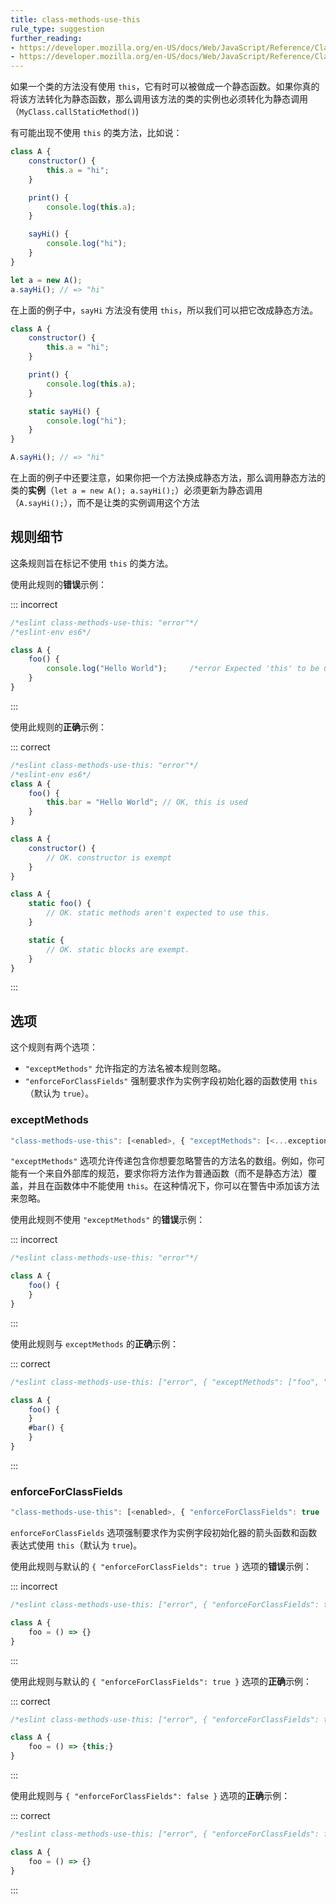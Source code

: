 ```yaml
---
title: class-methods-use-this
rule_type: suggestion
further_reading:
- https://developer.mozilla.org/en-US/docs/Web/JavaScript/Reference/Classes
- https://developer.mozilla.org/en-US/docs/Web/JavaScript/Reference/Classes/static
---
```


如果一个类的方法没有使用 `this`，它有时可以被做成一个静态函数。如果你真的将该方法转化为静态函数，那么调用该方法的类的实例也必须转化为静态调用（`MyClass.callStaticMethod()`)

有可能出现不使用 `this` 的类方法，比如说：

```js
class A {
    constructor() {
        this.a = "hi";
    }

    print() {
        console.log(this.a);
    }

    sayHi() {
        console.log("hi");
    }
}

let a = new A();
a.sayHi(); // => "hi"
```

在上面的例子中，`sayHi` 方法没有使用 `this`，所以我们可以把它改成静态方法。

```js
class A {
    constructor() {
        this.a = "hi";
    }

    print() {
        console.log(this.a);
    }

    static sayHi() {
        console.log("hi");
    }
}

A.sayHi(); // => "hi"
```

在上面的例子中还要注意，如果你把一个方法换成静态方法，那么调用静态方法的类的**实例**（`let a = new A(); a.sayHi();`）必须更新为静态调用（`A.sayHi();`），而不是让类的实例调用这个方法

## 规则细节

这条规则旨在标记不使用 `this` 的类方法。

使用此规则的**错误**示例：

::: incorrect

```js
/*eslint class-methods-use-this: "error"*/
/*eslint-env es6*/

class A {
    foo() {
        console.log("Hello World");     /*error Expected 'this' to be used by class method 'foo'.*/
    }
}
```

:::

使用此规则的**正确**示例：

::: correct

```js
/*eslint class-methods-use-this: "error"*/
/*eslint-env es6*/
class A {
    foo() {
        this.bar = "Hello World"; // OK, this is used
    }
}

class A {
    constructor() {
        // OK. constructor is exempt
    }
}

class A {
    static foo() {
        // OK. static methods aren't expected to use this.
    }

    static {
        // OK. static blocks are exempt.
    }
}
```

:::

## 选项

这个规则有两个选项：

* `"exceptMethods"` 允许指定的方法名被本规则忽略。
* `"enforceForClassFields"` 强制要求作为实例字段初始化器的函数使用 `this`（默认为 `true`）。

### exceptMethods

```js
"class-methods-use-this": [<enabled>, { "exceptMethods": [<...exceptions>] }]
```

`"exceptMethods"` 选项允许传递包含你想要忽略警告的方法名的数组。例如，你可能有一个来自外部库的规范，要求你将方法作为普通函数（而不是静态方法）覆盖，并且在函数体中不能使用 `this`。在这种情况下，你可以在警告中添加该方法来忽略。

使用此规则不使用 `"exceptMethods"` 的**错误**示例：

::: incorrect

```js
/*eslint class-methods-use-this: "error"*/

class A {
    foo() {
    }
}
```

:::

使用此规则与 `exceptMethods` 的**正确**示例：

::: correct

```js
/*eslint class-methods-use-this: ["error", { "exceptMethods": ["foo", "#bar"] }] */

class A {
    foo() {
    }
    #bar() {
    }
}
```

:::

### enforceForClassFields

```js
"class-methods-use-this": [<enabled>, { "enforceForClassFields": true | false }]
```

`enforceForClassFields` 选项强制要求作为实例字段初始化器的箭头函数和函数表达式使用 `this`（默认为 `true`)。

使用此规则与默认的 `{ "enforceForClassFields": true }` 选项的**错误**示例：

::: incorrect

```js
/*eslint class-methods-use-this: ["error", { "enforceForClassFields": true }] */

class A {
    foo = () => {}
}
```

:::

使用此规则与默认的 `{ "enforceForClassFields": true }` 选项的**正确**示例：

::: correct

```js
/*eslint class-methods-use-this: ["error", { "enforceForClassFields": true }] */

class A {
    foo = () => {this;}
}
```

:::

使用此规则与 `{ "enforceForClassFields": false }` 选项的**正确**示例：

::: correct

```js
/*eslint class-methods-use-this: ["error", { "enforceForClassFields": false }] */

class A {
    foo = () => {}
}
```

:::
